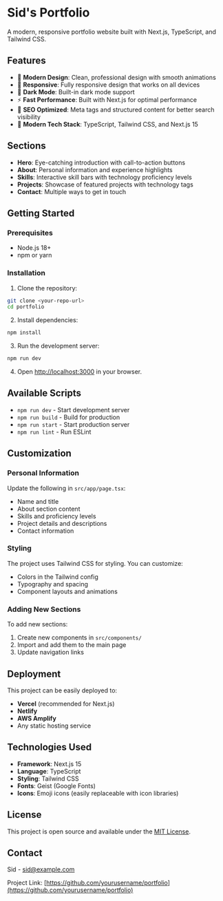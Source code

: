 # Sid's Portfolio

A modern, responsive portfolio website built with Next.js, TypeScript, and Tailwind CSS.

## Features

- 🎨 **Modern Design**: Clean, professional design with smooth animations
- 📱 **Responsive**: Fully responsive design that works on all devices
- 🌙 **Dark Mode**: Built-in dark mode support
- ⚡ **Fast Performance**: Built with Next.js for optimal performance
- 🎯 **SEO Optimized**: Meta tags and structured content for better search visibility
- 🚀 **Modern Tech Stack**: TypeScript, Tailwind CSS, and Next.js 15

## Sections

- **Hero**: Eye-catching introduction with call-to-action buttons
- **About**: Personal information and experience highlights
- **Skills**: Interactive skill bars with technology proficiency levels
- **Projects**: Showcase of featured projects with technology tags
- **Contact**: Multiple ways to get in touch

## Getting Started

### Prerequisites

- Node.js 18+ 
- npm or yarn

### Installation

1. Clone the repository:
```bash
git clone <your-repo-url>
cd portfolio
```

2. Install dependencies:
```bash
npm install
```

3. Run the development server:
```bash
npm run dev
```

4. Open [http://localhost:3000](http://localhost:3000) in your browser.

## Available Scripts

- `npm run dev` - Start development server
- `npm run build` - Build for production
- `npm run start` - Start production server
- `npm run lint` - Run ESLint

## Customization

### Personal Information
Update the following in `src/app/page.tsx`:
- Name and title
- About section content
- Skills and proficiency levels
- Project details and descriptions
- Contact information

### Styling
The project uses Tailwind CSS for styling. You can customize:
- Colors in the Tailwind config
- Typography and spacing
- Component layouts and animations

### Adding New Sections
To add new sections:
1. Create new components in `src/components/`
2. Import and add them to the main page
3. Update navigation links

## Deployment

This project can be easily deployed to:
- **Vercel** (recommended for Next.js)
- **Netlify**
- **AWS Amplify**
- Any static hosting service

## Technologies Used

- **Framework**: Next.js 15
- **Language**: TypeScript
- **Styling**: Tailwind CSS
- **Fonts**: Geist (Google Fonts)
- **Icons**: Emoji icons (easily replaceable with icon libraries)

## License

This project is open source and available under the [MIT License](LICENSE).

## Contact

Sid - [sid@example.com](mailto:sid@example.com)

Project Link: [https://github.com/yourusername/portfolio](https://github.com/yourusername/portfolio)
